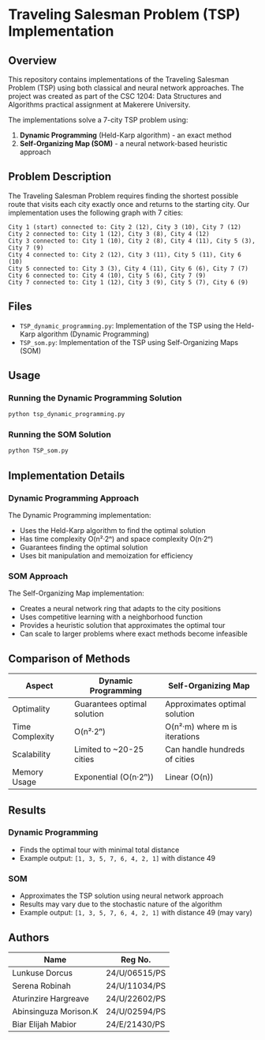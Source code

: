 # Traveling Salesman Problem (TSP) Implementation

## Overview

This repository contains implementations of the Traveling Salesman Problem (TSP) using both classical and neural network approaches. The project was created as part of the CSC 1204: Data Structures and Algorithms practical assignment at Makerere University.

The implementations solve a 7-city TSP problem using:
1. **Dynamic Programming** (Held-Karp algorithm) - an exact method
2. **Self-Organizing Map (SOM)** - a neural network-based heuristic approach

## Problem Description

The Traveling Salesman Problem requires finding the shortest possible route that visits each city exactly once and returns to the starting city. Our implementation uses the following graph with 7 cities:

```
City 1 (start) connected to: City 2 (12), City 3 (10), City 7 (12)
City 2 connected to: City 1 (12), City 3 (8), City 4 (12)
City 3 connected to: City 1 (10), City 2 (8), City 4 (11), City 5 (3), City 7 (9)
City 4 connected to: City 2 (12), City 3 (11), City 5 (11), City 6 (10)
City 5 connected to: City 3 (3), City 4 (11), City 6 (6), City 7 (7)
City 6 connected to: City 4 (10), City 5 (6), City 7 (9)
City 7 connected to: City 1 (12), City 3 (9), City 5 (7), City 6 (9)
```

## Files

- `TSP_dynamic_programming.py`: Implementation of the TSP using the Held-Karp algorithm (Dynamic Programming)
- `TSP_som.py`: Implementation of the TSP using Self-Organizing Maps (SOM)

## Usage

### Running the Dynamic Programming Solution

```bash
python tsp_dynamic_programming.py
```

### Running the SOM Solution

```bash
python TSP_som.py
```

## Implementation Details

### Dynamic Programming Approach

The Dynamic Programming implementation:
- Uses the Held-Karp algorithm to find the optimal solution
- Has time complexity O(n²·2ⁿ) and space complexity O(n·2ⁿ)
- Guarantees finding the optimal solution
- Uses bit manipulation and memoization for efficiency

### SOM Approach

The Self-Organizing Map implementation:
- Creates a neural network ring that adapts to the city positions
- Uses competitive learning with a neighborhood function
- Provides a heuristic solution that approximates the optimal tour
- Can scale to larger problems where exact methods become infeasible

## Comparison of Methods

| Aspect | Dynamic Programming | Self-Organizing Map |
|--------|---------------------|---------------------|
| Optimality | Guarantees optimal solution | Approximates optimal solution |
| Time Complexity | O(n²·2ⁿ) | O(n²·m) where m is iterations |
| Scalability | Limited to ~20-25 cities | Can handle hundreds of cities |
| Memory Usage | Exponential (O(n·2ⁿ)) | Linear (O(n)) |

## Results

### Dynamic Programming
- Finds the optimal tour with minimal total distance
- Example output: `[1, 3, 5, 7, 6, 4, 2, 1]` with distance 49

### SOM
- Approximates the TSP solution using neural network approach
- Results may vary due to the stochastic nature of the algorithm
- Example output: `[1, 3, 5, 7, 6, 4, 2, 1]` with distance 49 (may vary)

## Authors

| Name                     | Reg No.         |
|--------------------------|------------------|
| Lunkuse Dorcus           | 24/U/06515/PS    |
| Serena Robinah           | 24/U/11034/PS    |
| Aturinzire Hargreave    | 24/U/22602/PS    |
| Abinsinguza Morison.K    | 24/U/02594/PS    |
| Biar Elijah Mabior       | 24/E/21430/PS    |
